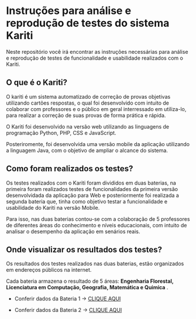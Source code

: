 # Instruções para análise e reprodução de testes do sistema Kariti
Neste repositório você irá encontrar as instruções necessárias para análise e reprodução de testes de funcionalidade e usabilidade realizados com o Kariti.

## O que é o Kariti? 

O kariti é um sistema automatizado de correção de provas objetivas utilizando cartões respostas, o qual foi desenvolvido com intuito de colaborar com professores e o público em geral interressado em utiliza-lo, para realizar a correção de suas provas de forma prática e rápida.

O Kariti foi desenvolvido na versão web utilizando as linguagens de programação Python, PHP, CSS e JavaScript. 

Posteriromente, foi desenvolvida uma versão mobile da aplicação utilizando a linguagem Java,  com o objetivo de ampliar o alcance do sistema. 

## Como foram realizados os testes?

Os testes realizados com o Kariti foram divididos em duas baterias, na primeira foram realizados testes de funcionalidades da primeira versão desenvolvidada da aplicação para Web e posteriormente foi realizada a segunda bateria que, tinha como objetivo testar a funcionalidade e usabilidade do Kariti na versão Mobile.

Para isso, nas duas baterias contou-se com a colaboração de 5 professores de diferentes áreas do conhecimento e níveis educacionais, com intuito de analisar o desempenho da aplicação em senários reais.

## Onde visualizar os resultados dos testes?

Os resultados dos testes realizados nas duas baterias, estão organizados em endereços públicos na internet.

Cada bateria armazena o resultado de 5 áreas: **Engenharia Florestal, Licenciatura em Computação, Geografia, Matemática e Quimica** .

* Conferir dados da Bateria 1 -> [CLIQUE AQUI](Bateria1/README.md)

* Conferir dados da Bateria 2 -> [CLIQUE AQUI](Bateria2/README.md)



